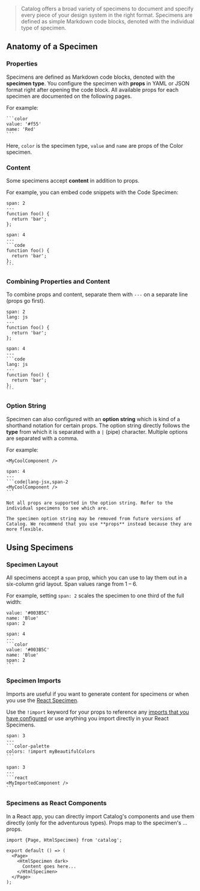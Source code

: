 > Catalog offers a broad variety of specimens to document and specify every piece of your design system in the right format. Specimens are defined as simple Markdown code blocks, denoted with the individual type of specimen.

## Anatomy of a Specimen

### Properties
Specimens are defined as Markdown code blocks, denoted with the **specimen type**. You configure the specimen with **props** in YAML or JSON format right after opening the code block. All available props for each specimen are documented on the following pages.

For example:

````
```color
value: '#f55'
name: 'Red'
```
````

Here, `color` is the specimen type, `value` and `name` are props of the Color specimen.

### Content

Some specimens accept **content** in addition to props.

For example, you can embed code snippets with the Code Specimen:

```code
span: 2
---
function foo() {
  return 'bar';
};
```

````code
span: 4
---
```code
function foo() {
  return 'bar';
};
```
````

### Combining Properties and Content

To combine props and content, separate them with `---` on a separate line (props go first).

```code
span: 2
lang: js
---
function foo() {
  return 'bar';
};
```

````code
span: 4
---
```code
lang: js
---
function foo() {
  return 'bar';
};
```
````

### Option String

Specimen can also configured with an **option string** which is kind of a shorthand notation for certain props. The option string directly follows the **type** from which it is separated with a `|` (pipe) character. Multiple options are separated with a comma.

For example:

```code|lang-jsx,span-2
<MyCoolComponent />
```

````code
span: 4
---
```code|lang-jsx,span-2
<MyCoolComponent />
```
````

```hint
Not all props are supported in the option string. Refer to the individual specimens to see which are.
```

```hint
The specimen option string may be removed from future versions of Catalog. We recommend that you use **props** instead because they are more flexible.
```

## Using Specimens

### Specimen Layout

All specimens accept a `span` prop, which you can use to lay them out in a six-column grid layout. Span values range from 1 – 6.

For example, setting `span: 2` scales the specimen to one third of the full width:

```color
value: '#003B5C'
name: 'Blue'
span: 2
```

````code
span: 4
---
```color
value: '#003B5C'
name: 'Blue'
span: 2
```
````

### Specimen Imports

Imports are useful if you want to generate content for specimens or when you use the [React Specimen](/specimens/react).

Use the `!import` keyword for your props to reference any [imports that you have configured](/configuration#imports) or use anything you import directly in your React Specimens.

````code
span: 3
---
```color-palette
colors: !import myBeautifulColors
```
````

````code
span: 3
---
```react
<MyImportedComponent />
```
````

### Specimens as React Components

In a React app, you can directly import Catalog's components and use them directly (only for the adventurous types). Props map to the specimen's … props.

```code|lang-jsx
import {Page, HtmlSpecimen} from 'catalog';

export default () => (
  <Page>
    <HtmlSpecimen dark>
      Content goes here...
    </HtmlSpecimen>
  </Page>
);
```
